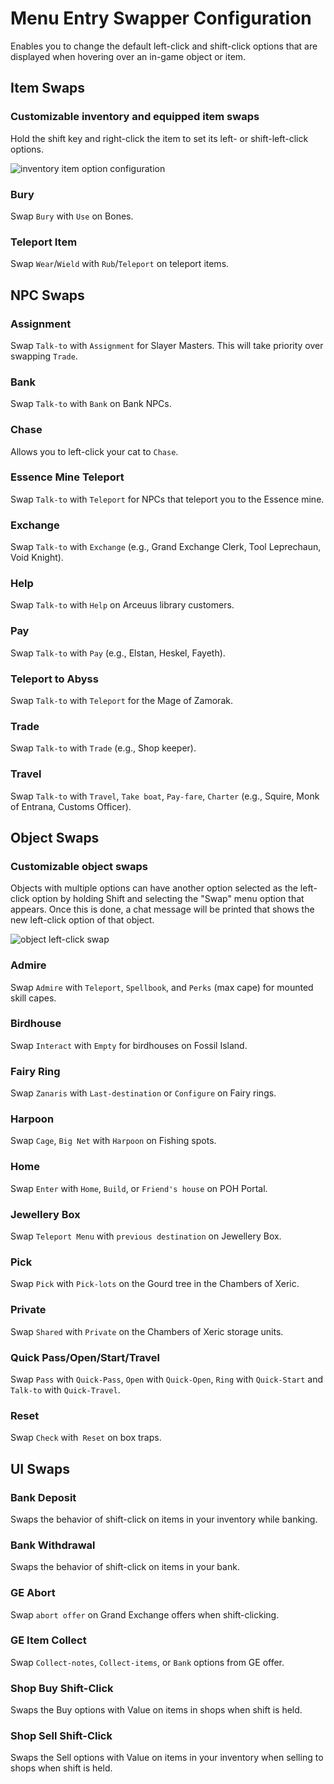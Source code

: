 # Menu Entry Swapper Configuration

Enables you to change the default left-click and shift-click options that are displayed when hovering over an in-game object or item.

## Item Swaps

### Customizable inventory and equipped item swaps

Hold the shift key and right-click the item to set its left- or shift-left-click options.

![inventory item option configuration](https://cdn.discordapp.com/attachments/909197220883095653/994416998157127680/RuneLite_NuAlcrESdp.gif)

### Bury

Swap `Bury` with `Use` on Bones.

### Teleport Item

Swap `Wear`/`Wield` with `Rub`/`Teleport` on teleport items.

## NPC Swaps

### Assignment 

Swap `Talk-to` with `Assignment` for Slayer Masters. This will take priority over swapping `Trade`.

### Bank

Swap `Talk-to` with `Bank` on Bank NPCs.

### Chase

Allows you to left-click your cat to `Chase`.

### Essence Mine Teleport

Swap `Talk-to` with `Teleport` for NPCs that teleport you to the Essence mine.

### Exchange

Swap `Talk-to` with `Exchange` (e.g., Grand Exchange Clerk, Tool Leprechaun, Void Knight).

### Help

Swap `Talk-to` with `Help` on Arceuus library customers.

### Pay

Swap `Talk-to` with `Pay` (e.g., Elstan, Heskel, Fayeth).

### Teleport to Abyss

Swap `Talk-to` with `Teleport` for the Mage of Zamorak.

### Trade

Swap `Talk-to` with `Trade` (e.g., Shop keeper).

### Travel

Swap `Talk-to` with `Travel`, `Take boat`, `Pay-fare`, `Charter` (e.g., Squire, Monk of Entrana, Customs Officer).

## Object Swaps

### Customizable object swaps

Objects with multiple options can have another option selected as the left-click option by holding Shift and selecting the "Swap" menu option that appears. Once this is done, a chat message will be printed that shows the new left-click option of that object.

![object left-click swap](https://user-images.githubusercontent.com/2199511/172227952-d9cd44be-8a9e-4db7-a7fe-adcb7b3669ce.gif)


### Admire

Swap `Admire` with `Teleport`, `Spellbook`, and `Perks` (max cape) for mounted skill capes.

### Birdhouse

Swap `Interact` with `Empty` for birdhouses on Fossil Island.

### Fairy Ring

Swap `Zanaris` with `Last-destination` or `Configure` on Fairy rings.

### Harpoon

Swap `Cage`, `Big Net` with `Harpoon` on Fishing spots.

### Home

Swap `Enter` with `Home`, `Build`, or `Friend's house` on POH Portal.

### Jewellery Box

Swap `Teleport Menu` with `previous destination` on Jewellery Box.

### Pick

Swap `Pick` with `Pick-lots` on the Gourd tree in the Chambers of Xeric.

### Private

Swap `Shared` with `Private` on the Chambers of Xeric storage units.

### Quick Pass/Open/Start/Travel

Swap `Pass` with `Quick-Pass`, `Open` with `Quick-Open`, `Ring` with `Quick-Start` and `Talk-to` with `Quick-Travel`.

### Reset

Swap `Check` with` Reset` on box traps.

## UI Swaps

### Bank Deposit 

Swaps the behavior of shift-click on items in your inventory while banking.

### Bank Withdrawal

Swaps the behavior of shift-click on items in your bank.

### GE Abort

Swap `abort offer` on Grand Exchange offers when shift-clicking.

### GE Item Collect

Swap `Collect-notes`, `Collect-items`, or `Bank` options from GE offer.

### Shop Buy Shift-Click

Swaps the Buy options with Value on items in shops when shift is held.

### Shop Sell Shift-Click

Swaps the Sell options with Value on items in your inventory when selling to shops when shift is held.
